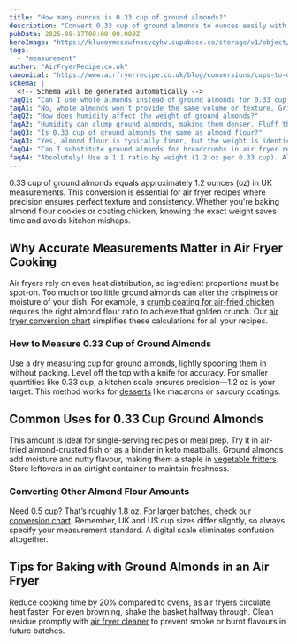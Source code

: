 ```yaml
---
title: "How many ounces is 0.33 cup of ground almonds?"
description: "Convert 0.33 cup of ground almonds to ounces easily with our precise UK measurement guide—perfect for air fryer baking!"
pubDate: 2025-08-17T00:00:00.000Z
heroImage: "https://klueoymssxwfnxsvcyhv.supabase.co/storage/v1/object/public/Shmucket/how-many-ounces-is-0-33-cup-of-ground-almonds.webp"
tags:
  - "measurement"
author: "AirFryerRecipe.co.uk"
canonical: "https://www.airfryerrecipe.co.uk/blog/conversions/cups-to-ounces/how-many-ounces-is-0-33-cup-of-ground-almonds"
schema: |
  <!-- Schema will be generated automatically -->
faqQ1: "Can I use whole almonds instead of ground almonds for 0.33 cup measurements?"
faqA1: "No, whole almonds won’t provide the same volume or texture. Grind them finely first, then measure 0.33 cup (1.2 oz) for accurate results. Whole almonds weigh more per cup due to air gaps."
faqQ2: "How does humidity affect the weight of ground almonds?"
faqA2: "Humidity can clump ground almonds, making them denser. Fluff the almonds before measuring, or use a scale for consistency. In humid climates, store almonds in the fridge to maintain dryness."
faqQ3: "Is 0.33 cup of ground almonds the same as almond flour?"
faqA3: "Yes, almond flour is typically finer, but the weight is identical. For air fryer recipes, either works—just sift almond flour to avoid lumps in batters or coatings."
faqQ4: "Can I substitute ground almonds for breadcrumbs in air fryer recipes?"
faqA4: "Absolutely! Use a 1:1 ratio by weight (1.2 oz per 0.33 cup). Almonds add a nutty flavour and crisp texture, perfect for gluten-free or low-carb dishes like air-fried chicken tenders."
---
```

<p>0.33 cup of ground almonds equals approximately 1.2 ounces (oz) in UK measurements. This conversion is essential for air fryer recipes where precision ensures perfect texture and consistency. Whether you're baking almond flour cookies or coating chicken, knowing the exact weight saves time and avoids kitchen mishaps.</p>  

<h2>Why Accurate Measurements Matter in Air Fryer Cooking</h2>  
<p>Air fryers rely on even heat distribution, so ingredient proportions must be spot-on. Too much or too little ground almonds can alter the crispiness or moisture of your dish. For example, a <a href=https://www.airfryerrecipe.co.uk/recipes>crumb coating for air-fried chicken</a> requires the right almond flour ratio to achieve that golden crunch. Our <a href=https://www.airfryerrecipe.co.uk/air-fryer-conversion-chart>air fryer conversion chart</a> simplifies these calculations for all your recipes.</p>  

<h3>How to Measure 0.33 Cup of Ground Almonds</h3>  
<p>Use a dry measuring cup for ground almonds, lightly spooning them in without packing. Level off the top with a knife for accuracy. For smaller quantities like 0.33 cup, a kitchen scale ensures precision—1.2 oz is your target. This method works for <a href=https://www.airfryerrecipe.co.uk/recipe-category/dessert>desserts</a> like macarons or savoury coatings.</p>  

<h2>Common Uses for 0.33 Cup Ground Almonds</h2>  
<p>This amount is ideal for single-serving recipes or meal prep. Try it in air-fried almond-crusted fish or as a binder in keto meatballs. Ground almonds add moisture and nutty flavour, making them a staple in <a href=https://www.airfryerrecipe.co.uk/recipe-category/vegetables>vegetable fritters</a>. Store leftovers in an airtight container to maintain freshness.</p>  

<h3>Converting Other Almond Flour Amounts</h3>  
<p>Need 0.5 cup? That’s roughly 1.8 oz. For larger batches, check our <a href=https://www.airfryerrecipe.co.uk/air-fryer-conversion-chart>conversion chart</a>. Remember, UK and US cup sizes differ slightly, so always specify your measurement standard. A digital scale eliminates confusion altogether.</p>  

<h2>Tips for Baking with Ground Almonds in an Air Fryer</h2>  
<p>Reduce cooking time by 20% compared to ovens, as air fryers circulate heat faster. For even browning, shake the basket halfway through. Clean residue promptly with <a href=https://www.airfryerrecipe.co.uk/air-fryer-cleaner>air fryer cleaner</a> to prevent smoke or burnt flavours in future batches.</p>
